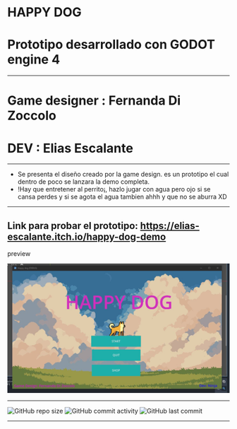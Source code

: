 # HAPPY DOG
# Prototipo desarrollado con GODOT engine 4

----

# Game designer : Fernanda Di Zoccolo
# DEV : Elias Escalante

----

- Se presenta el diseño creado por la game design. es un prototipo el cual dentro de poco se lanzara la demo completa.
- !Hay que entretener al perrito¡, hazlo jugar con agua pero ojo si se cansa perdes y si se agota el agua tambien ahhh y que no se aburra XD
----

## Link para probar el prototipo: https://elias-escalante.itch.io/happy-dog-demo

preview

![Texto alternativo](https://github.com/eliasescalante/happy_dog/blob/main/capture_happy_dog.JPG)

----

![GitHub repo size](https://img.shields.io/github/repo-size/eliasescalante/happy_dog_demo
)
![GitHub commit activity](https://img.shields.io/github/commit-activity/m/eliasescalante/happy_dog_demo
)
![GitHub last commit](https://img.shields.io/github/last-commit/eliasescalante/happy_dog_demo
)

----
